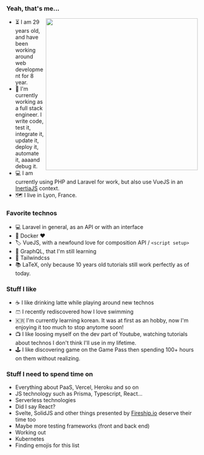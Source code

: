 ### Yeah, that's me...

<img align='right' src="https://github-readme-stats.vercel.app/api?username=Drillan767&show_icons=true&theme=dracula&hide_border=true" width="400px">

- ⏳ I am 29 years old, and have been working around web development for 8 year.
- 🧳 I'm currently working as a full stack engineer. I write code, test it, integrate it, update it, deploy it, automate it, aaaand debug it.
- 💻 I am currently using PHP and Laravel for work, but also use VueJS in an [InertiaJS](https://inertiajs.com/) context.
- 🗺 I live in Lyon, France.

### Favorite technos

- 💻 Laravel in general, as an API or with an interface
- 🐳 Docker ❤️
- 🏷 VueJS, with a newfound love for composition API / `<script setup>`
- 🔗 GraphQL, that I'm still learning
- 🌃 Tailwindcss
- 📚 LaTeX, only because 10 years old tutorials still work perfectly as of today.

### Stuff I like

- ☕️ I like drinking latte while playing around new technos
- 🩳 I recently rediscovered how I love swimming
- 🇰🇷 I'm currently learning korean. It was at first as an hobby, now I'm enjoying it too much to stop anytome soon!
- 📺 I like loosing myself on the dev part of Youtube, watching tutorials about technos I don't think I'll use in my lifetime.
- 🕹 I like discovering game on the Game Pass then spending 100+ hours on them without realizing.

### Stuff I need to spend time on

- Everything about PaaS, Vercel, Heroku and so on
- JS technology such as Prisma, Typescript, React...
- Serverless technologies
- Did I say React?
- Svelte, SolidJS and other things presented by [Fireship.io](https://www.youtube.com/watch?v=mAsM9c2sGjA&list=PL0vfts4VzfNiP4xgrtnSUbK99iXLINc9m) deserve their time too
- Maybe more testing frameworks (front and back end)
- Working out
- Kubernetes
- Finding emojis for this list
